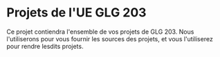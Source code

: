 # Projets de l'UE GLG 203

Ce projet contiendra l'ensemble de vos projets de GLG 203. 
Nous l'utiliserons pour vous fournir les sources des projets, et vous l'utiliserez
pour rendre lesdits projets.

